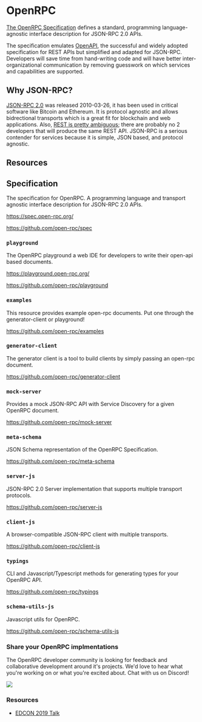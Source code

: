 # OpenRPC

[The OpenRPC Specification](https://spec.open-rpc.org/) defines a standard, programming language-agnostic interface description for JSON-RPC 2.0 APIs.

The specification emulates [OpenAPI](https://github.com/OAI/OpenAPI-Specification), the successful and widely adopted specification for REST APIs but simplified and adapted for JSON-RPC. Developers will save time from hand-writing code and will have better inter-organizational communication by removing guesswork on which services and capabilities are supported.

## Why JSON-RPC?

[JSON-RPC 2.0](https://www.jsonrpc.org/specification) was released 2010-03-26, it has been used in critical software like Bitcoin and Ethereum. It is protocol agnostic and allows bidrectional transports which is a great fit for blockchain and web applications. Also, [REST is pretty ambiguous](https://www.nurkiewicz.com/2015/07/restful-considered-harmful.html); there are probably no 2 developers that will produce the same REST API. JSON-RPC is a serious contender for services because it is simple, JSON based, and protocol agnostic. 

## Resources

## Specification

The specification for OpenRPC. A programming language and transport agnostic interface description for JSON-RPC 2.0 APIs.

https://spec.open-rpc.org/

https://github.com/open-rpc/spec

### `playground`

The OpenRPC playground a web IDE for developers to write their open-api based documents.

https://playground.open-rpc.org/

https://github.com/open-rpc/playground

### `examples`

This resource provides example open-rpc documents. Put one through the generator-client or playground!

https://github.com/open-rpc/examples

### `generator-client`

The generator client is a tool to build clients by simply passing an open-rpc document.

https://github.com/open-rpc/generator-client

### `mock-server`

Provides a mock JSON-RPC API with Service Discovery for a given OpenRPC document.

https://github.com/open-rpc/mock-server


### `meta-schema`

JSON Schema representation of the OpenRPC Specification.

https://github.com/open-rpc/meta-schema


### `server-js`

JSON-RPC 2.0 Server implementation that supports multiple transport protocols.

https://github.com/open-rpc/server-js

### `client-js`

A browser-compatible JSON-RPC client with multiple transports.

https://github.com/open-rpc/client-js

### `typings`

CLI and Javascript/Typescript methods for generating types for your OpenRPC API.

https://github.com/open-rpc/typings

### `schema-utils-js`

Javascript utils for OpenRPC.

https://github.com/open-rpc/schema-utils-js

### Share your OpenRPC implmentations

The OpenRPC developer community is looking for feedback and collaborative development around it's projects. We'd love to hear what you're working on or what you're excited about. Chat with us on Discord!

<img src="https://img.shields.io/badge/chat-on%20discord-informational.svg?link=https://discord.gg/Tf55C7d&amp;style=plastic">

### Resources

- [EDCON 2019 Talk](https://youtu.be/UgSPMZ9FQ4Q?t=379)
